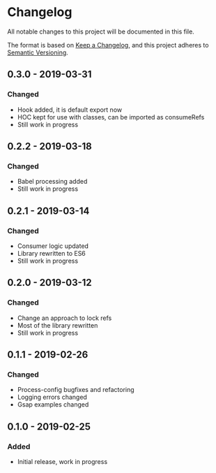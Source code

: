# Changelog
All notable changes to this project will be documented in this file.

The format is based on [Keep a Changelog](https://keepachangelog.com/en/1.0.0/),
and this project adheres to [Semantic Versioning](https://semver.org/spec/v2.0.0.html).

## 0.3.0 - 2019-03-31
### Changed
- Hook added, it is default export now
- HOC kept for use with classes, can be imported as consumeRefs
- Still work in progress

## 0.2.2 - 2019-03-18
### Changed
- Babel processing added
- Still work in progress

## 0.2.1 - 2019-03-14
### Changed
- Consumer logic updated
- Library rewritten to ES6
- Still work in progress

## 0.2.0 - 2019-03-12
### Changed
- Change an approach to lock refs
- Most of the library rewritten
- Still work in progress

## 0.1.1 - 2019-02-26
### Changed
- Process-config bugfixes and refactoring
- Logging errors changed
- Gsap examples changed

## 0.1.0 - 2019-02-25
### Added
- Initial release, work in progress
